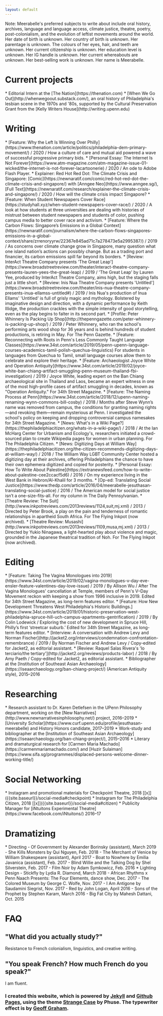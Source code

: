 ```yaml
---
layout: default
---
```

 Note: Meerabelle's preferred subjects to write about include oral history, archives, language and language access, climate justice, theatre, poetry, post-colonialism, and the evolution of leftist movements around the world. Her date of birth is unknown. Her country of birth is unknown. Her parentage is unknown. The colours of her eyes, hair, and teeth are unknown. Her current citizenship is unknown. Her education level is unknown. Her IG handle is unknown. Her current whereabouts are unknown. Her best-selling work is unknown. Her name is Meerabelle.

<h1> Current projects </h1>
* Editorial Intern at the [The Nation](https://thenation.com)
* [When We Go Out](http://whenwegoout.substack.com/), an oral history of Philadelphia's lesbian scene in the 1970s and '80s, supported by the Cultural Preservation Grant from the [Kelly Writers House](http://writing.upenn.edu)

<h1 id="writing"> Writing </h1>
* [Feature: Why the Left Is Winning Over Philly](https://www.thenation.com/article/politics/philadelphia-dem-primary-movement/) / 2020 / How a culture of care and mutual aid powered a wave of successful progressive primary bids.
* [Personal Essay: The Internet Is Not Forever](https://www.atm-magazine.com/atm-magazine-issue-01-wicked/the-internet-is-not-forever-lacartoonerie) / 2020 / An ode to Adobe Flash Player.
* Explainer: Red Hot Red Dot: The Climate Crisis and Singapore: [Comic](https://newnaratif.com/comic/red-hot-red-dot-the-climate-crisis-and-singapore/) with [Anngee Neo](https://www.anngee.sg/), [Full Text](https://newnaratif.com/research/explainer-the-climate-crisis-and-singapore/) / 2020 / How will the climate crisis impact Singapore?
* [Feature: When Student Newspapers Cover Race](https://studyhall.xyz/when-student-newspapers-cover-race/) / 2020 / A look at how students at three universities are dealing with histories of mistrust between student newspapers and students of color, pushing campus media to better cover race and activism.
* [Feature: Where the Carbon Flows: Singapore’s Emissions in a Global Context](https://newnaratif.com/journalism/where-the-carbon-flows-singapores-emissions-in-a-global-context/share/zrrenoryyrw/22367e845ad71c7a278473e5a2995387/) / 2019 / As concerns over climate change grow in Singapore, many question what one island nation’s actions can possibly change. But as a trading port and financier, its carbon emissions spill far beyond its borders.
* [Review: InterAct Theatre Company presents 'The Great Leap'](https://www.broadstreetreview.com/theater/interact-theatre-company-presents-lauren-yees-the-great-leap) / 2019 / 'The Great Leap' by Lauren Yee, produced by InterAct Theatre Company, aims high, but the staging falls just a little short.
* [Review: Inis Nua Theatre Company presents 'Untitled'](https://www.broadstreetreview.com/theater/inis-nua-theatre-company-presents-inua-ellamss-untitled#) / 2019 / Inis Nua's production of Inua Ellams' 'Untitled' is full of grisly magic and mythology. Bolstered by imaginative design and direction, with a dynamic performance by Keith Illidge, the production crackles with the simple intensity of good storytelling, even as the play begins to falter in its second part.
* [Profile: Peter Whinnery Is Packing Up Shop](http://thepenngazette.com/peter-whinnery-is-packing-up-shop/) / 2019 / Peter Whinnery, who ran the school's performing arts wood shop for 36 years and is behind hundreds of student productions, is retiring in May. For The Penn Gazette.
* [Feature: Reconnecting with Roots in Penn's Less Commonly Taught Language Classes](https://www.34st.com/article/2019/05/penn-upenn-language-courses-academics-tamil-polish-quechua-linguistics) For students in languages from Quechua to Tamil, small language courses allow them to celebrate and explore their heritage.
* [Feature: Archaeologist Joyce White and Operation Antiquity](https://www.34st.com/article/2019/02/joyce-white-ban-chiang-artifact-smuggling-penn-museum-thailand-fbi-investigation) / 2019 / Joyce White, leading expert on the Ban Chiang archaeological site in Thailand and Laos, became an expert witness in one of the most high-profile  cases of artifact smuggling in decades, known as "Operation Antiquity." For 34th Street Magazine.
* [Feature: The Naming Process at Penn](https://www.34st.com/article/2018/12/upenn-naming-renaming-wynn-commons-bill-cosby) / 2018 / Months after Steve Wynn’s name was removed from campus, the conditions for granting naming rights—and revoking them—remain mysterious at Penn. I investigated the school's policy on keeping and dropping controversial campus namesakes for 34th Street Magazine.
* [News: What's in a Wiki Page?](https://thephiladelphiacitizen.org/whats-in-a-wiki-page/) / 2018 / At the Ian McHarg Center for Urbanism and Ecology's, researchers initiated a crowd-sourced plan to create Wikipedia pages for women in urban planning. For The Philadelphia Citizen.
* [News: Digitizing Days at William Way](https://thephiladelphiacitizen.org/the-citizen-recommends-digitizing-days-at-william-way/) / 2018 / The William Way LGBT Community Center hosted a digitizing day at their archives, offering Philadelphians the chance to have their own ephemera digitized and copied for posterity.
* [Personal Essay: How To Write About Palestine](https://extranewsfeed.com/how-to-write-about-palestine-cee2ccacf5d6) / 2016 / On my experience living in the West Bank in Hebron/Al-Khalil for 3 months.
* [Op-ed: Translating Social Justice](https://www.thedp.com/article/2016/04/meerabelle-jesuthasan-translating-social-justice) / 2016 / The American model for social justice isn’t a one-size-fits-all. For my column in The Daily Pennsylvanian.
* [Theatre Review: The Suit](http://www.inkpotreviews.com/2013reviews/1124,suit,mj.xml) / 2013 / Directed by Peter Brook, a play on the pain and tenderness of romantic relationships in apartheid South Africa. For The Flying Inkpot (now archived).
* [Theatre Review: Musashi](http://www.inkpotreviews.com/2013reviews/1109,musa,mj.xml) / 2013 / Directed by Yukio Ninagawa, a light-hearted play about violence and magic, grounded in the Japanese theatrical tradition of Noh. For The Flying Inkpot (now archived).

<h1 id="editing"> Editing </h1>
* [Feature: Taking The Vagina Monologues into 2019](https://www.34st.com/article/2019/02/vagina-monologues-v-day-eve-ensler-feature-valentines-day-love-issue) / 2019 / By Allison Wu / After The Vagina Monologues' cancellation at Temple, members of Penn's V–Day Movement reckon with keeping a show from 1996 inclusive in 2019. Edited for 34th Street Magazine, as long-term features editor.
* [Feature: How New Development Threatens West Philadelphia's Historic Buildings.](https://www.34st.com/article/2019/01/historic-preservation-west-philadelphia-spruce-hill-uch-campus-apartments-gentrification) / 2019 / By Colin Lodewick / Exploring the cost of new development in Spruce Hill, Philly’s first ‘streetcar suburb.’ Edited for 34th Street Magazine, as long-term features editor.
* [Interview: A conversation with Andrew Levy and Norman Fischer](http://jacket2.org/interviews/condemnation-confrontation-remembrance) / 2019 / By Norman Fischer and Andrew Levy / Copy-edited for Jacket2, as editorial assistant.
* [Review: Raquel Salas Rivera's 'lo terciario/the tertiary'](http://jacket2.org/reviews/products-labor) / 2018 / By Amy Paeth / Copy-edited for Jacket2, as editorial assistant.
* Bibliographer at the [Institution of Southeast Asian Archaeology](https://iseaarchaeology.org/ban-chiang-project/) (American Antiquity style), 2015–2016

<h1 id="researching"> Researching </h1>
* Research assistant to Dr. Karen Detlefsen in the UPenn Philosophy department, working on the [New Narratives](http://www.newnarrativesinphilosophy.net/) project, 2016–2019
* [University Scholar](https://www.curf.upenn.edu/profile/jesuthasan-meerabelle) and History Honors candidate, 2017–2019
* Work-study and bibliographer at the [Institution of Southeast Asian Archaeology](https://iseaarchaeology.org/ban-chiang-project/), 2015–2016
* Literary and dramaturgical research for [Carmen Maria Machado](https://carmenmariamachado.com/) and [Huzir Sulaiman](https://www.sifa.sg/programmes/displaced-persons-welcome-dinner-working-title/)

<h1 id="social-networking"> Social Networking </h1>
* Instagram and promotional materials for Checkpoint Theatre, 2018 [[x]]({{site.baseurl}}/social-media#checkpoint)
* Instagram for The Philadelphia Citizen, 2018 [[x]]({{site.baseurl}}/social-media#citizen)
* Publicity Manager for [iNtuitons Experimental Theatre](https://www.facebook.com/iNtuitons/) 2016–17

<h1 id="dramatizing"> Dramatizing </h1>
* Directing
  - Of Government by Alexander Borinsky (assistant), March 2019
  - She Kills Monsters by Qui Nguyen, Feb. 2018
  - The Merchant of Venice by William Shakespeare (assistant), April 2017
  - Boat to Nowhere by Emilia Javanica (assistant), Feb. 2017
  - Blind Willie and the Talking Dog by Shel Silverstein, Feb. 2017
  - Film Noir by Adam Symkowicz, Feb. 2016
* Lighting Design
  - Stickfly by Lydia R. Diamond, March 2018
  - African Rhythms x Penn Naach Presents: The Four Elements, dance show, Dec. 2017
  - The Colored Museum by George C. Wolfe, Nov. 2017
  - I Am Antigone by Saudamini Siegrist, Nov. 2017
  - Red by John Logan, April 2016
  - Sons of the Prophet by Stephen Karam, March 2016
  - Big Fat City by Mahesh Dattani, Oct. 2015

<h1 id="faq"> FAQ </h1>

## "What did you actually study?"
Resistance to French colonialism, linguistics, and creative writing.

## "You speak French? How much French do you speak?"
I am fluent.


### I created this website, which is powered by [Jekyll](https://jekyllrb.com/) and  [Github Pages](https://pages.github.com/), using the theme [Strange Case](http://themes.jekyllrc.org/strangecase/) by Phuse. The typewriter effect is by [Geoff Graham](https://css-tricks.com/author/geoffgraham/).
